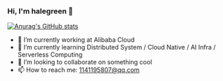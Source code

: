 ### Hi, I'm halegreen 👋

<!--
**halegreen/halegreen** is a ✨ _special_ ✨ repository because its `README.md` (this file) appears on your GitHub profile.
-->

[![Anurag's GitHub stats](https://github-readme-stats.vercel.app/api?username=halegreen&theme=merko)](https://github.com/anuraghazra/github-readme-stats)


- 🔭 I’m currently working at Alibaba Cloud
- 🌱 I’m currently learning Distributed System / Cloud Native / AI Infra / Serverless Computing 
- 👯 I’m looking to collaborate on something cool
- 📫 How to reach me: 1141195807@qq.com

